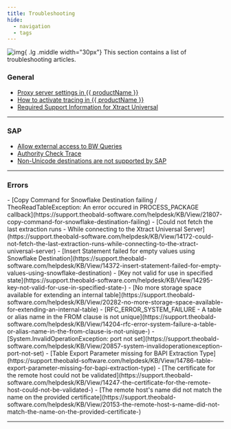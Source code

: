 ```yaml
---
title: Troubleshooting
hide:
  - navigation
  - tags
---
```


![img](site:assets/images/logos/theo-thumbs.png){ .lg .middle width="30px"} This section contains a list of troubleshooting articles.
  

### General

<div class="mdx-columns" markdown>

- [Proxy server settings in {{ productName }}](https://support.theobald-software.com/helpdesk/KB/View/13367-proxy-server-settings-in-xtract-universal-and-board-connector)
- [How to activate tracing in {{ productName }}](https://support.theobald-software.com/helpdesk/KB/View/14455-how-to-activate-tracing-for-xtract-products)
- [Required Support Information for Xtract Universal](https://support.theobald-software.com/helpdesk/KB/View/14457-required-support-information-for-xtract-universal)

</div>

---

### SAP

<div class="mdx-columns" markdown>

- [Allow external access to BW Queries](https://support.theobald-software.com/helpdesk/KB/View/13800-allow-external-access-to-bw-queries)
- [Authority Check Trace](https://support.theobald-software.com/helpdesk/KB/View/13799-authority-check-trace)
- [Non-Unicode destinations are not supported by SAP](https://support.theobald-software.com/helpdesk/KB/View/17021-non-unicode-destinations-are-not-supported-by-sap)

</div>

---
 
### Errors

<div class="mdx-columns" markdown>
- [Copy Command for Snowflake Destination failing / TheoReadTableException: An error occured in PROCESS_PACKAGE callback](https://support.theobald-software.com/helpdesk/KB/View/21807-copy-command-for-snowflake-destination-failing)
- [Could not fetch the last extraction runs - While connecting to the Xtract Universal Server](https://support.theobald-software.com/helpdesk/KB/View/14172-could-not-fetch-the-last-extraction-runs-while-connecting-to-the-xtract-universal-server)
- [Insert Statement failed for empty values using Snowflake Destination](https://support.theobald-software.com/helpdesk/KB/View/14372-insert-statement-failed-for-empty-values-using-snowflake-destination)
- [Key not valid for use in specified state](https://support.theobald-software.com/helpdesk/KB/View/14295-key-not-valid-for-use-in-specified-state-)
- [No more storage space available for extending an internal table](https://support.theobald-software.com/helpdesk/KB/View/20282-no-more-storage-space-available-for-extending-an-internal-table)
- [RFC_ERROR_SYSTEM_FAILURE - A table or alias name in the FROM clause is not unique](https://support.theobald-software.com/helpdesk/KB/View/14204-rfc-error-system-failure-a-table-or-alias-name-in-the-from-clause-is-not-unique-)
- [System.InvalidOperationException: port not set](https://support.theobald-software.com/helpdesk/KB/View/20857-system-invalidoperationexception-port-not-set)
- [Table Export Parameter missing for BAPI Extraction Type](https://support.theobald-software.com/helpdesk/KB/View/14786-table-export-parameter-missing-for-bapi-extraction-type)
- [The certificate for the remote host could not be validated](https://support.theobald-software.com/helpdesk/KB/View/14247-the-certificate-for-the-remote-host-could-not-be-validated-)
- [The remote host's name did not match the name on the provided certificate](https://support.theobald-software.com/helpdesk/KB/View/20153-the-remote-host-s-name-did-not-match-the-name-on-the-provided-certificate-)

</div>

---